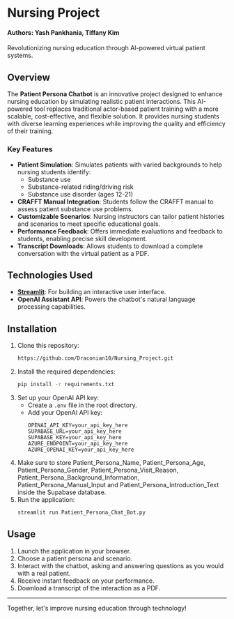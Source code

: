 # Nursing Project

#### Authors: Yash Pankhania, Tiffany Kim
Revolutionizing nursing education through AI-powered virtual patient systems.

## Overview

The **Patient Persona Chatbot** is an innovative project designed to enhance nursing education by simulating realistic patient interactions. This AI-powered tool replaces traditional actor-based patient training with a more scalable, cost-effective, and flexible solution. It provides nursing students with diverse learning experiences while improving the quality and efficiency of their training.

### Key Features

- **Patient Simulation**: Simulates patients with varied backgrounds to help nursing students identify:
  - Substance use
  - Substance-related riding/driving risk
  - Substance use disorder (ages 12-21)
- **CRAFFT Manual Integration**: Students follow the CRAFFT manual to assess patient substance use problems.
- **Customizable Scenarios**: Nursing instructors can tailor patient histories and scenarios to meet specific educational goals.
- **Performance Feedback**: Offers immediate evaluations and feedback to students, enabling precise skill development.
- **Transcript Downloads**: Allows students to download a complete conversation with the virtual patient as a PDF.

## Technologies Used

- **[Streamlit](https://streamlit.io/)**: For building an interactive user interface.
- **OpenAI Assistant API**: Powers the chatbot's natural language processing capabilities.

## Installation

1. Clone this repository:
   ```bash
   https://github.com/Draconian10/Nursing_Project.git
   ```
2. Install the required dependencies:
   ```bash
   pip install -r requirements.txt
   ```
3. Set up your OpenAI API key:
   - Create a `.env` file in the root directory.
   - Add your OpenAI API key:
     ```env
     OPENAI_API_KEY=your_api_key_here
     SUPABASE_URL=your_api_key_here
     SUPABASE_KEY=your_api_key_here
     AZURE_ENDPOINT=your_api_key_here
     AZURE_OPENAI_KEY=your_api_key_here
     ```
4. Make sure to store Patient_Persona_Name, Patient_Persona_Age, Patient_Persona_Gender, Patient_Persona_Visit_Reason, Patient_Persona_Background_Information, Patient_Persona_Manual_Input and Patient_Persona_Introduction_Text inside the Supabase database. 
5. Run the application:
   ```bash
   streamlit run Patient_Persona_Chat_Bot.py
   ```

## Usage

1. Launch the application in your browser.
2. Choose a patient persona and scenario.
3. Interact with the chatbot, asking and answering questions as you would with a real patient.
4. Receive instant feedback on your performance.
5. Download a transcript of the interaction as a PDF.

---

Together, let's improve nursing education through technology!
